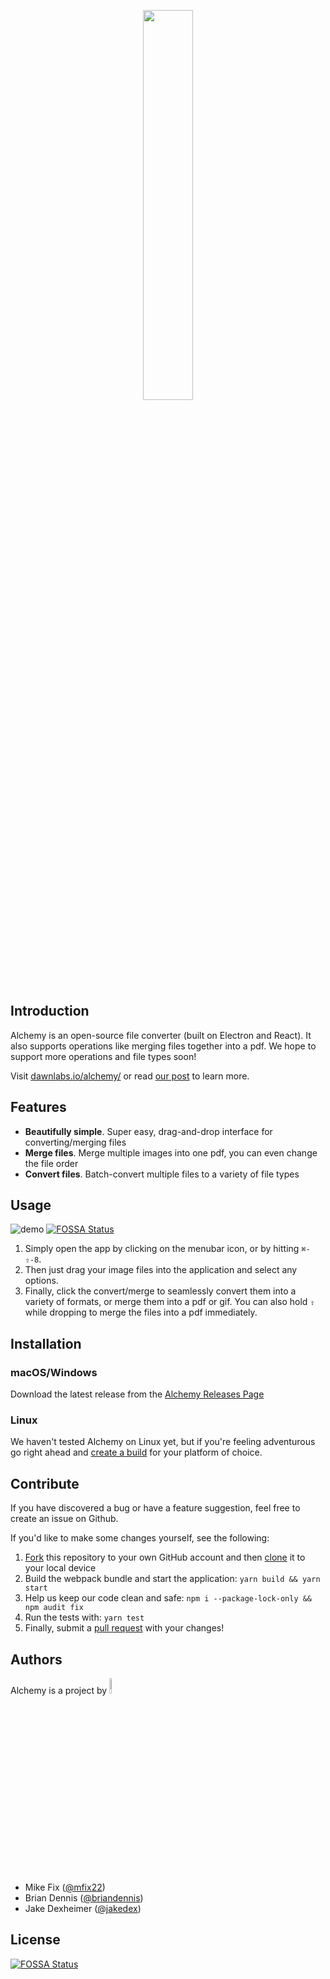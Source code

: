 <p align="center"><img width=40% src="https://cloud.githubusercontent.com/assets/10369094/24595851/bc69d6e4-17ff-11e7-98e9-67b538b25de3.png"></p>

## Introduction

Alchemy is an open-source file converter (built on Electron and React). It also supports operations like merging files together into a pdf. We hope to support more operations and file types soon!

Visit [dawnlabs.io/alchemy/](http://dawnlabs.io/alchemy/) or read [our post](https://dawnlabs.github.io/blog/alchemy/) to learn more.

## Features

* **Beautifully simple**. Super easy, drag-and-drop interface for converting/merging files
* **Merge files**. Merge multiple images into one pdf, you can even change the file order
* **Convert files**. Batch-convert multiple files to a variety of file types

## Usage

[]()![demo](https://cloud.githubusercontent.com/assets/10369094/24595824/7e6f7f74-17ff-11e7-80dd-b2602b9f0ba1.gif)
[![FOSSA Status](https://app.fossa.io/api/projects/git%2Bgithub.com%2Fdawnlabs%2Falchemy.svg?type=shield)](https://app.fossa.io/projects/git%2Bgithub.com%2Fdawnlabs%2Falchemy?ref=badge_shield)

1. Simply open the app by clicking on the menubar icon, or by hitting `⌘-⇧-8`.
2. Then just drag your image files into the application and select any options.
3. Finally, click the convert/merge to seamlessly convert them into a variety of formats, or merge them into a pdf or gif. You can also hold `⇧` while dropping to merge the files into a pdf immediately.

## Installation

### macOS/Windows

Download the latest release from the [Alchemy Releases Page](https://github.com/dawnlabs/alchemy/releases/latest)

### Linux 

We haven't tested Alchemy on Linux yet, but if you're feeling adventurous go right ahead and [create a build](https://github.com/dawnlabs/alchemy/issues/9) for your platform of choice.

## Contribute

If you have discovered a bug or have a feature suggestion, feel free to create an issue on Github.

If you'd like to make some changes yourself, see the following:
1. [Fork](https://help.github.com/articles/fork-a-repo/) this repository to your own GitHub account and then [clone](https://help.github.com/articles/cloning-a-repository/) it to your local device
2. Build the webpack bundle and start the application: `yarn build && yarn start`
3. Help us keep our code clean and safe: `npm i --package-lock-only && npm audit fix`
4. Run the tests with: `yarn test`
5. Finally, submit a [pull request](https://help.github.com/articles/creating-a-pull-request-from-a-fork/) with your changes!

## Authors
Alchemy is a project by <a href="http://dawnlabs.io/"><img width=8% src="https://cloud.githubusercontent.com/assets/10369094/25406306/dacebd4c-29cb-11e7-8e1c-468687cde495.png"></a>
- Mike Fix ([@mfix22](https://github.com/mfix22))
- Brian Dennis ([@briandennis](https://github.com/briandennis))
- Jake Dexheimer ([@jakedex](https://github.com/jakedex))


## License
[![FOSSA Status](https://app.fossa.io/api/projects/git%2Bgithub.com%2Fdawnlabs%2Falchemy.svg?type=large)](https://app.fossa.io/projects/git%2Bgithub.com%2Fdawnlabs%2Falchemy?ref=badge_large)